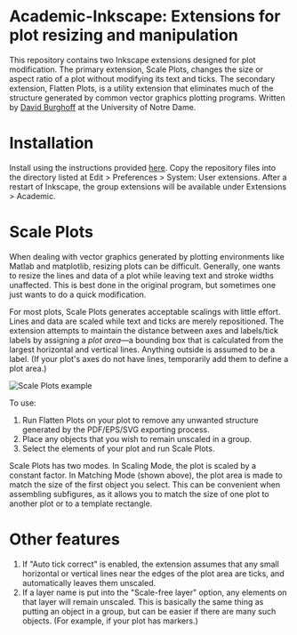 # Academic-Inkscape: Extensions for plot resizing and manipulation
This repository contains two Inkscape extensions designed for plot modification. The primary extension, Scale Plots, changes the size or aspect ratio of a plot without modifying its text and ticks. The secondary extension, Flatten Plots, is a utility extension that eliminates much of the structure generated by common vector graphics plotting programs. Written by [David Burghoff](https://dburghoff.com) at the University of Notre Dame.

# Installation
Install using the instructions provided [here](https://inkscape.org/gallery/=extension/). Copy the repository files into the directory listed at Edit > Preferences > System: User extensions. After a restart of Inkscape, the group extensions will be available under Extensions > Academic.

# Scale Plots
When dealing with vector graphics generated by plotting environments like Matlab and matplotlib, resizing plots can be difficult. Generally, one wants to resize the lines and data of a plot while leaving text and stroke widths unaffected. This is best done in the original program, but sometimes one just wants to do a quick modification.

For most plots, Scale Plots generates acceptable scalings with little effort. Lines and data are scaled while text and ticks are merely repositioned. The extension attempts to maintain the distance between axes and labels/tick labels by assigning a _plot area_—a bounding box that is calculated from the largest horizontal and vertical lines. Anything outside is assumed to be a label. (If your plot's axes do not have lines, temporarily add them to define a plot area.)

![Scale Plots example](https://github.com/burghoff/Academic-Inkscape/blob/main/examples/Scale%20Plots%20example.svg)

To use:

1. Run Flatten Plots on your plot to remove any unwanted structure generated by the PDF/EPS/SVG exporting process. 
2. Place any objects that you wish to remain unscaled in a group.
3. Select the elements of your plot and run Scale Plots.

Scale Plots has two modes. In Scaling Mode, the plot is scaled by a constant factor. In Matching Mode (shown above), the plot area is made to match the size of the first object you select. This can be convenient when assembling subfigures, as it allows you to match the size of one plot to another plot or to a template rectangle.
            
# Other features
1. If "Auto tick correct" is enabled, the extension assumes that any small horizontal or vertical lines near the edges of the plot area are ticks, and automatically leaves them unscaled.
2. If a layer name is put into the "Scale-free layer" option, any elements on that layer will remain unscaled. This is basically the same thing as putting an object in a group, but can be easier if there are many such objects. (For example, if your plot has markers.)
